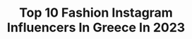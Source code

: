 ---
title: Top 10 Fashion Instagram Influencers In Greece In 2023
description: >-
  Find top fashion Instagram influencers in Greece in 2023. Most popular hashtags: #greece #fashion #travel #beauty.
platform: Instagram
hits: 318
text_top: Identify the top-rated Instagram accounts on inBeat.
text_bottom: Our platform aggregates 318 Instagram influencers like this in Greece for you to connect with.
profiles:
  - username: "kalli_albn"
    fullname: >-
      🎀 KᗩᒪᒪI  ᗩᒪᗷᗩᑎI 🎀
    bio: >-
      🦄• Don’t be like the rest of them! Stay in your magic• 💌 Dm for Collabs 📌 Fashion•Beauty•Lifestyle 🌏 Welcome to my Blondeworld
    location: "Greece"
    followers: 16566
    engagement: 1211
    commentsToLikes: 0.432470
    id: ckap4zjlr9ijt0i78gbttbmz9
    verified: false
    hashtags: "#sea, #jewelry, #ootd, #eyeshadow"
  - username: "eleniintokou"
    fullname: >-
      E L E N I   N T O K O U
    bio: >-
      🤍Fashion | Beauty | Travel | Lifestyle 👗How to Style? Here’s the Answer! ✨Follow my Journey 👼🏻Mummy
    location: "Greece"
    followers: 58573
    engagement: 466
    commentsToLikes: 0.345532
    id: ck55p8vfza23m0i11qxi8jb4k
    verified: false
    hashtags: "#parosisland, #paros, #parosgreece, #greekislands"
  - username: "vivian_finou"
    fullname: >-
      Vivian Finou
    bio: >-
      ▪️Sociologist ▪️Lifestyle/travel/fashion blogger @timeforcoffee.gr ▪️Digital marketing manager @giveit.gr vifinou@gmail.com for collaboration
    location: "Greece"
    followers: 27622
    engagement: 603
    commentsToLikes: 0.429457
    id: ck6u2r2r4tfnz0j716j73qfq2
    verified: false
    hashtags: "#lovesea, #igersparis, #travel, #grgiveaway"
  - username: "oannapopa_"
    fullname: >-
      Oanna Travel Fashion Lifestyle
    bio: >-
      Welcome to my daily life 👑fashion 🌎traveler ♐️lifestyle 📍Greece Oanna300@gmail.com
    location: "Greece"
    followers: 50268
    engagement: 324
    commentsToLikes: 0.622608
    id: ck55p8unwa2290i11tbfvp2ab
    verified: false
    hashtags: "#giveawaygreece, #greekblogger, #greekfashion, #traveltheworld"
  - username: "gerganaiilieva"
    fullname: >-
      Gergana Ilieva 🌸
    bio: >-
      •Travel, lifestyle & fashion content creator• Featured on billboards & city ads in #Denmark and #Sweden ❣️📸 🌸 With love, Gergana 🌸
    location: "Greece"
    followers: 21797
    engagement: 263
    commentsToLikes: 0.040414
    id: ck13cpcri1i780i19a5xlczo8
    verified: false
    hashtags: "#dubai, #travelgirl, #romeitaly, #passionpassport"
  - username: "alexiamantzari"
    fullname: >-
      Alèxia  Màntzari ✨
    bio: >-
      Fashion • Beauty • Lifestyle A Corfiot ⚜️ who’s living in Athens For collabs DM
    location: "Greece"
    followers: 16142
    engagement: 951
    commentsToLikes: 0.105262
    id: ckap7zx6dm8l40i785nlosvyu
    verified: false
    hashtags: "#greekgiveaway, #blessed, #espressoyourlife, #fashion"
  - username: "monetasss"
    fullname: >-
      moneta zumba
    bio: >-
      I could be anywhere💙❤#lifestyle#woman#fashion#model #Photographer#Traveler#world#sports#plates#zumbainstructor#agricultural engineer#travelphotography
    location: "Greece"
    followers: 4578
    engagement: 2308
    commentsToLikes: 0.156367
    id: ckap25faqxg9t0i78vz6cndj5
    verified: false
    hashtags: "#igdaily, #follow, #summer, #picoftheday"
  - username: "vzondo"
    fullname: >-
      Nvee
    bio: >-
      Fashion models Milan , faith models Capetown .snapchat vzondo
    location: "Greece"
    followers: 12460
    engagement: 730
    commentsToLikes: 0.092741
    id: ck6ufu9ynz61i0j71kksr4v2p
    verified: false
    hashtags: "#cannes2019, #mfw, #tb, #quarantinelife"
  - username: "christinazafeiriou"
    fullname: >-
      Christine Zafeiriou
    bio: >-
      Every great dream begins with a dreamer✨🌟✨ 🇬🇷🇺🇸Fashion designer/owner of @christinazafeirioucouture
    location: "Greece"
    followers: 70802
    engagement: 553
    commentsToLikes: 0.030897
    id: ck15rgc1c7sjn0i19509bxf6e
    verified: false
    hashtags: "#quarantinelife, #stayhome, #staysafe, #xmastree"
  - username: "miaevgeniadi"
    fullname: >-
      Miamorethananasana
    bio: >-
      200h ryt yoga instructor Pole athlete Fashion expert
    location: "Greece"
    followers: 29675
    engagement: 675
    commentsToLikes: 0.120127
    id: ckap6tioshczs0i78os1gj7ns
    verified: false
    hashtags: "#likeforlike, #instamood, #traveltheworld, #motd"
---